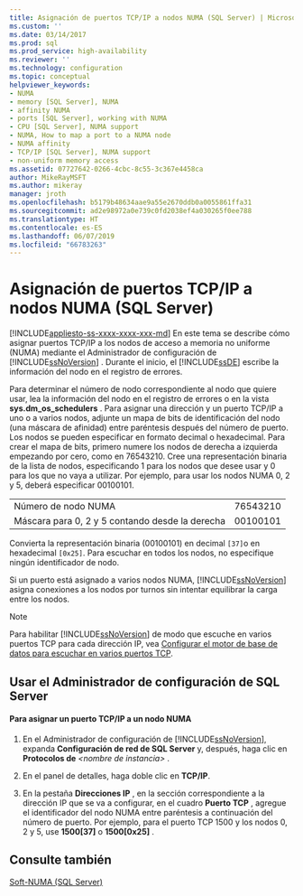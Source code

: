 ```yaml
---
title: Asignación de puertos TCP/IP a nodos NUMA (SQL Server) | Microsoft Docs
ms.custom: ''
ms.date: 03/14/2017
ms.prod: sql
ms.prod_service: high-availability
ms.reviewer: ''
ms.technology: configuration
ms.topic: conceptual
helpviewer_keywords:
- NUMA
- memory [SQL Server], NUMA
- affinity NUMA
- ports [SQL Server], working with NUMA
- CPU [SQL Server], NUMA support
- NUMA, How to map a port to a NUMA node
- NUMA affinity
- TCP/IP [SQL Server], NUMA support
- non-uniform memory access
ms.assetid: 07727642-0266-4cbc-8c55-3c367e4458ca
author: MikeRayMSFT
ms.author: mikeray
manager: jroth
ms.openlocfilehash: b5179b48634aae9a55e2670ddb0a0055861ffa31
ms.sourcegitcommit: ad2e98972a0e739c0fd2038ef4a030265f0ee788
ms.translationtype: HT
ms.contentlocale: es-ES
ms.lasthandoff: 06/07/2019
ms.locfileid: "66783263"
---
```

# <a name="map-tcp-ip-ports-to-numa-nodes-sql-server"></a>Asignación de puertos TCP/IP a nodos NUMA (SQL Server)
[!INCLUDE[appliesto-ss-xxxx-xxxx-xxx-md](../../includes/appliesto-ss-xxxx-xxxx-xxx-md.md)]
  En este tema se describe cómo asignar puertos TCP/IP a los nodos de acceso a memoria no uniforme (NUMA) mediante el Administrador de configuración de [!INCLUDE[ssNoVersion](../../includes/ssnoversion-md.md)] . Durante el inicio, el [!INCLUDE[ssDE](../../includes/ssde-md.md)] escribe la información del nodo en el registro de errores.  
  
 Para determinar el número de nodo correspondiente al nodo que quiere usar, lea la información del nodo en el registro de errores o en la vista **sys.dm_os_schedulers** . Para asignar una dirección y un puerto TCP/IP a uno o a varios nodos, adjunte un mapa de bits de identificación del nodo (una máscara de afinidad) entre paréntesis después del número de puerto. Los nodos se pueden especificar en formato decimal o hexadecimal. Para crear el mapa de bits, primero numere los nodos de derecha a izquierda empezando por cero, como en 76543210. Cree una representación binaria de la lista de nodos, especificando 1 para los nodos que desee usar y 0 para los que no vaya a utilizar. Por ejemplo, para usar los nodos NUMA 0, 2 y 5, deberá especificar 00100101.  
  
|||  
|-|-|  
|Número de nodo NUMA|76543210|  
|Máscara para 0, 2 y 5 contando desde la derecha|00100101|  
  
 Convierta la representación binaria (00100101) en decimal `[37]`o en hexadecimal `[0x25]`. Para escuchar en todos los nodos, no especifique ningún identificador de nodo.  
  
 Si un puerto está asignado a varios nodos NUMA, [!INCLUDE[ssNoVersion](../../includes/ssnoversion-md.md)] asigna conexiones a los nodos por turnos sin intentar equilibrar la carga entre los nodos.  
  
> [!NOTE]  
>  Para habilitar [!INCLUDE[ssNoVersion](../../includes/ssnoversion-md.md)] de modo que escuche en varios puertos TCP para cada dirección IP, vea [Configurar el motor de base de datos para escuchar en varios puertos TCP](../../database-engine/configure-windows/configure-the-database-engine-to-listen-on-multiple-tcp-ports.md).  
  
##  <a name="SSMSProcedure"></a> Usar el Administrador de configuración de SQL Server  
  
#### <a name="to-map-a-tcpip-port-to-a-numa-node"></a>Para asignar un puerto TCP/IP a un nodo NUMA  
  
1.  En el Administrador de configuración de [!INCLUDE[ssNoVersion](../../includes/ssnoversion-md.md)], expanda **Configuración de red de SQL Server** y, después, haga clic en **Protocolos de** *\<nombre de instancia>* .  
  
2.  En el panel de detalles, haga doble clic en **TCP/IP**.  
  
3.  En la pestaña **Direcciones IP** , en la sección correspondiente a la dirección IP que se va a configurar, en el cuadro **Puerto TCP** , agregue el identificador del nodo NUMA entre paréntesis a continuación del número de puerto. Por ejemplo, para el puerto TCP 1500 y los nodos 0, 2 y 5, use **1500[37]** o **1500[0x25]** .  
  
## <a name="see-also"></a>Consulte también  
 [Soft-NUMA &#40;SQL Server&#41;](../../database-engine/configure-windows/soft-numa-sql-server.md)  
  
  
